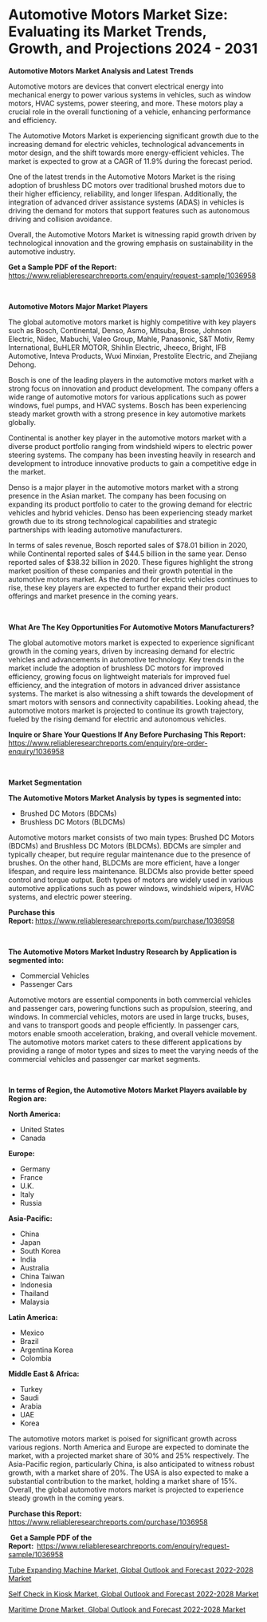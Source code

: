 <p><h1>Automotive Motors Market Size: Evaluating its Market Trends, Growth, and Projections 2024 - 2031</h1></p><p><strong>Automotive Motors Market Analysis and Latest Trends</strong></p>
<p><p>Automotive motors are devices that convert electrical energy into mechanical energy to power various systems in vehicles, such as window motors, HVAC systems, power steering, and more. These motors play a crucial role in the overall functioning of a vehicle, enhancing performance and efficiency.</p><p>The Automotive Motors Market is experiencing significant growth due to the increasing demand for electric vehicles, technological advancements in motor design, and the shift towards more energy-efficient vehicles. The market is expected to grow at a CAGR of 11.9% during the forecast period.</p><p>One of the latest trends in the Automotive Motors Market is the rising adoption of brushless DC motors over traditional brushed motors due to their higher efficiency, reliability, and longer lifespan. Additionally, the integration of advanced driver assistance systems (ADAS) in vehicles is driving the demand for motors that support features such as autonomous driving and collision avoidance.</p><p>Overall, the Automotive Motors Market is witnessing rapid growth driven by technological innovation and the growing emphasis on sustainability in the automotive industry.</p></p>
<p><strong>Get a Sample PDF of the Report:&nbsp;</strong> <a href="https://www.reliableresearchreports.com/enquiry/request-sample/1036958">https://www.reliableresearchreports.com/enquiry/request-sample/1036958</a></p>
<p>&nbsp;</p>
<p><strong>Automotive Motors Major Market Players</strong></p>
<p><p>The global automotive motors market is highly competitive with key players such as Bosch, Continental, Denso, Asmo, Mitsuba, Brose, Johnson Electric, Nidec, Mabuchi, Valeo Group, Mahle, Panasonic, S&T Motiv, Remy International, BuHLER MOTOR, Shihlin Electric, Jheeco, Bright, IFB Automotive, Inteva Products, Wuxi Minxian, Prestolite Electric, and Zhejiang Dehong. </p><p>Bosch is one of the leading players in the automotive motors market with a strong focus on innovation and product development. The company offers a wide range of automotive motors for various applications such as power windows, fuel pumps, and HVAC systems. Bosch has been experiencing steady market growth with a strong presence in key automotive markets globally.</p><p>Continental is another key player in the automotive motors market with a diverse product portfolio ranging from windshield wipers to electric power steering systems. The company has been investing heavily in research and development to introduce innovative products to gain a competitive edge in the market.</p><p>Denso is a major player in the automotive motors market with a strong presence in the Asian market. The company has been focusing on expanding its product portfolio to cater to the growing demand for electric vehicles and hybrid vehicles. Denso has been experiencing steady market growth due to its strong technological capabilities and strategic partnerships with leading automotive manufacturers.</p><p>In terms of sales revenue, Bosch reported sales of $78.01 billion in 2020, while Continental reported sales of $44.5 billion in the same year. Denso reported sales of $38.32 billion in 2020. These figures highlight the strong market position of these companies and their growth potential in the automotive motors market. As the demand for electric vehicles continues to rise, these key players are expected to further expand their product offerings and market presence in the coming years.</p></p>
<p>&nbsp;</p>
<p><strong>What Are The Key Opportunities For Automotive Motors Manufacturers?</strong></p>
<p><p>The global automotive motors market is expected to experience significant growth in the coming years, driven by increasing demand for electric vehicles and advancements in automotive technology. Key trends in the market include the adoption of brushless DC motors for improved efficiency, growing focus on lightweight materials for improved fuel efficiency, and the integration of motors in advanced driver assistance systems. The market is also witnessing a shift towards the development of smart motors with sensors and connectivity capabilities. Looking ahead, the automotive motors market is projected to continue its growth trajectory, fueled by the rising demand for electric and autonomous vehicles.</p></p>
<p><strong>Inquire or Share Your Questions If Any Before Purchasing This Report:</strong> <a href="https://www.reliableresearchreports.com/enquiry/pre-order-enquiry/1036958">https://www.reliableresearchreports.com/enquiry/pre-order-enquiry/1036958</a></p>
<p>&nbsp;</p>
<p><strong>Market Segmentation</strong></p>
<p><strong>The Automotive Motors Market Analysis by types is segmented into:</strong></p>
<p><ul><li>Brushed DC Motors (BDCMs)</li><li>Brushless DC Motors (BLDCMs)</li></ul></p>
<p><p>Automotive motors market consists of two main types: Brushed DC Motors (BDCMs) and Brushless DC Motors (BLDCMs). BDCMs are simpler and typically cheaper, but require regular maintenance due to the presence of brushes. On the other hand, BLDCMs are more efficient, have a longer lifespan, and require less maintenance. BLDCMs also provide better speed control and torque output. Both types of motors are widely used in various automotive applications such as power windows, windshield wipers, HVAC systems, and electric power steering.</p></p>
<p><strong>Purchase this Report:&nbsp;</strong><a href="https://www.reliableresearchreports.com/purchase/1036958">https://www.reliableresearchreports.com/purchase/1036958</a></p>
<p>&nbsp;</p>
<p><strong>The Automotive Motors Market Industry Research by Application is segmented into:</strong></p>
<p><ul><li>Commercial Vehicles</li><li>Passenger Cars</li></ul></p>
<p><p>Automotive motors are essential components in both commercial vehicles and passenger cars, powering functions such as propulsion, steering, and windows. In commercial vehicles, motors are used in large trucks, buses, and vans to transport goods and people efficiently. In passenger cars, motors enable smooth acceleration, braking, and overall vehicle movement. The automotive motors market caters to these different applications by providing a range of motor types and sizes to meet the varying needs of the commercial vehicles and passenger car market segments.</p></p>
<p>&nbsp;</p>
<p><strong>In terms of Region, the Automotive Motors Market Players available by Region are:</strong></p>
<p>
    <p> <strong> North America: </strong>
        <ul>
            <li>United States</li>
            <li>Canada</li>
        </ul>
        </p> 
    <p> <strong> Europe: </strong>
        <ul>
            <li>Germany</li>
            <li>France</li>
            <li>U.K.</li>
            <li>Italy</li>
            <li>Russia</li>
        </ul>
        </p> 
    <p> <strong> Asia-Pacific: </strong>
        <ul>
            <li>China</li>
            <li>Japan</li>
            <li>South Korea</li>
            <li>India</li>
            <li>Australia</li>
            <li>China Taiwan</li>
            <li>Indonesia</li>
            <li>Thailand</li>
            <li>Malaysia</li>
        </ul>
        </p> 
    <p> <strong> Latin America: </strong>
        <ul>
            <li>Mexico</li>
            <li>Brazil</li>
            <li>Argentina Korea</li>
            <li>Colombia</li>
        </ul>
        </p> 
    <p> <strong> Middle East & Africa: </strong>
        <ul>
            <li>Turkey</li>
            <li>Saudi</li>
            <li>Arabia</li>
            <li>UAE</li>
            <li>Korea</li>
        </ul>
    </p>
    </p>
<p><p>The automotive motors market is poised for significant growth across various regions. North America and Europe are expected to dominate the market, with a projected market share of 30% and 25% respectively. The Asia-Pacific region, particularly China, is also anticipated to witness robust growth, with a market share of 20%. The USA is also expected to make a substantial contribution to the market, holding a market share of 15%. Overall, the global automotive motors market is projected to experience steady growth in the coming years.</p></p>
<p><strong>Purchase this Report: </strong><a href="https://www.reliableresearchreports.com/purchase/1036958">https://www.reliableresearchreports.com/purchase/1036958</a></p>
<p>&nbsp;<strong>Get a Sample PDF of the Report:&nbsp;&nbsp;</strong><a href="https://www.reliableresearchreports.com/enquiry/request-sample/1036958">https://www.reliableresearchreports.com/enquiry/request-sample/1036958</a></p>
<p><strong></strong></p>
<p><p><a href="https://view.publitas.com/reportprime-1/tube-expanding-machine-market-global-outlook-and-forecast-2022-2028-market-research-report-provides-thorough-industry-overview-which-offers-an-in-depth-analysis-of-product-trends-and-new-market-divisions/">Tube Expanding Machine Market, Global Outlook and Forecast 2022-2028 Market</a></p><p><a href="https://view.publitas.com/reportprime-1/self-check-in-kiosk-market-global-outlook-and-forecast-2022-2028-market-size-share-trends-analysis-report-by-application-regional-outlook-competitive-strategies-and-segment-forecasts-2023-2030/">Self Check in Kiosk Market, Global Outlook and Forecast 2022-2028 Market</a></p><p><a href="https://view.publitas.com/reportprime-1/maritime-drone-market-global-outlook-and-forecast-2022-2028-market-research-report-provides-thorough-industry-overview-which-offers-an-in-depth-analysis-of-product-trends-and-new-market-divisions/">Maritime Drone Market, Global Outlook and Forecast 2022-2028 Market</a></p></p>